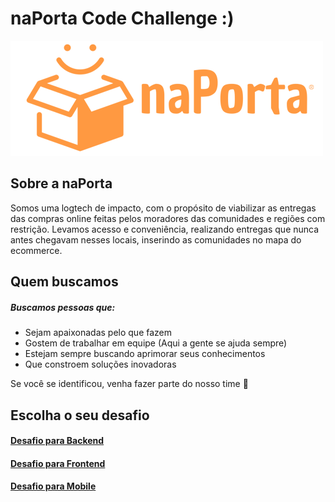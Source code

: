 # naPorta Code Challenge :)

![naPorta](./.github/naporta-log.png)

## Sobre a naPorta

Somos uma logtech de impacto, com o propósito de viabilizar as entregas das compras online feitas pelos moradores das comunidades e regiões com restrição. Levamos acesso e conveniência, realizando entregas que nunca antes chegavam nesses locais, inserindo as comunidades no mapa do ecommerce.

## Quem buscamos

##### Buscamos pessoas que:

* Sejam apaixonadas pelo que fazem
* Gostem de trabalhar em equipe (Aqui a gente se ajuda sempre)
* Estejam sempre buscando aprimorar seus conhecimentos
* Que constroem soluções inovadoras 

Se você se identificou, venha fazer parte do nosso time :rocket:

## Escolha o seu desafio

#### [Desafio para Backend](https://github.com/naportabrasil/vagas/tree/master/backend)

#### [Desafio para Frontend](https://github.com/naportabrasil/vagas/tree/master/frontend)

#### [Desafio para Mobile](https://github.com/naportabrasil/vagas/tree/master/mobile)
